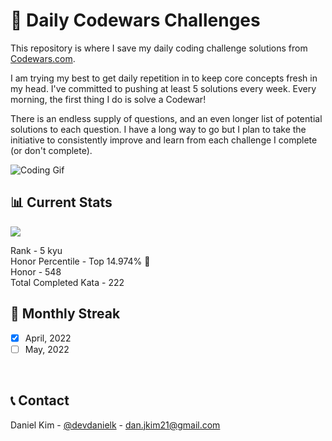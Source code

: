 # 🚀 Daily Codewars Challenges
This repository is where I save my daily coding challenge solutions from [Codewars.com](https://www.codewars.com/users/danjkim21). <br>

I am trying my best to get daily repetition in to keep core concepts fresh in my head. I've committed to pushing at least 5 solutions every week. Every morning, the first thing I do is solve a Codewar! <br>

There is an endless supply of questions, and an even longer list of potential solutions to each question. I have a long way to go but I plan to take the initiative to consistently improve and learn from each challenge I complete (or don't complete).<br>

<p align="center">

  ![Coding Gif](https://c.tenor.com/lIMtjiAYuT8AAAAd/breezy-hacker.gif)

</p>


## 📊 Current Stats
<p align="left">
  <a href="https://www.codewars.com/users/shubhamsigdar" rel="nofollow"><img src="https://www.codewars.com/users/danjkim21/badges/large" style="max-width: 100%;"></a>
</p>  

Rank - 5 kyu <br>
Honor Percentile - Top 14.974% 🎉 <br>
Honor - 548 <br>
Total Completed Kata - 222 
<br>



## 📆 Monthly Streak

- [x] April, 2022
- [ ] May, 2022
<br>



## 📞 Contact
Daniel Kim - [@devdanielk](https://twitter.com/devdanielk) - dan.jkim21@gmail.com